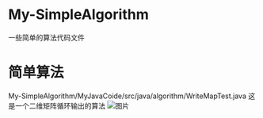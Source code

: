 # My-SimpleAlgorithm
一些简单的算法代码文件
# 简单算法
My-SimpleAlgorithm/MyJavaCoide/src/java/algorithm/WriteMapTest.java 这是一个二维矩阵循环输出的算法
![图片](http://www.baidu.com/link?url=yl5kya7hGUPo2XHLOLwv2nEsoMjTnEyt4AA80iPnyL1jNaGm3k-xOrJvSm4wZMw8ayzVxuZq7vYGPkxvocHxQTUQZQLBAoDvzfVxlNP3BEBtLmkW-vWIpmPrWXDTNmsKznJVShPY7HxIC3ok9azC-0gW__g3g9WivHaNrMAzyKN1dRA4WyWB1QnxXENCjJtjHfvSwNjLZWZibPZ20c80a-K3n7Dw0rEYI-V-A0iOVbCn42tpCGl3GS8yRZ9vCGEGD7TWyhRNg6WABy_DllCYfK4P63Fr5uqaVtxpBPocAVNV44Q6PqG7eI1kCDi0YvcXXH90LaEH9v2YaDhpdIxVxwKvL8dUVZMOj6U-bwwPt1MaXvIukcTXpuFsNQL6FVp4zL8T7oppxD60smSVXSRkE60FyfIGNDtBk3AsK-JDsUBIwQiQEQrgBs5Fy_4Mc9bOJwb90o9mmET647mm4-MYXUJLbwT923dD8v5hRKN-fi7Jbq_9udFruwbTcBm5LTC2FCQR1ft2ZTw1gkPxyxFbzCAauaQcU_3r-veQRhiXOQaqUvhbcjob4hTKeEyV8gnl5YQ6Ek_YYx-_4DHRxCmnyGWytLIkoCKee36-Gs5H1P2zWT9l_Rh6MkMCSfl-QjgZFh52EbYb28PE6veN2-N63V3YUGD_Dlkj9l726S8maxiE6r6jV1fEM96pwvq_C6iPIiMZqkMw_IyNAzQeNCwMfa&wd=&eqid=ae472ef60000a64d0000000662baa362)
